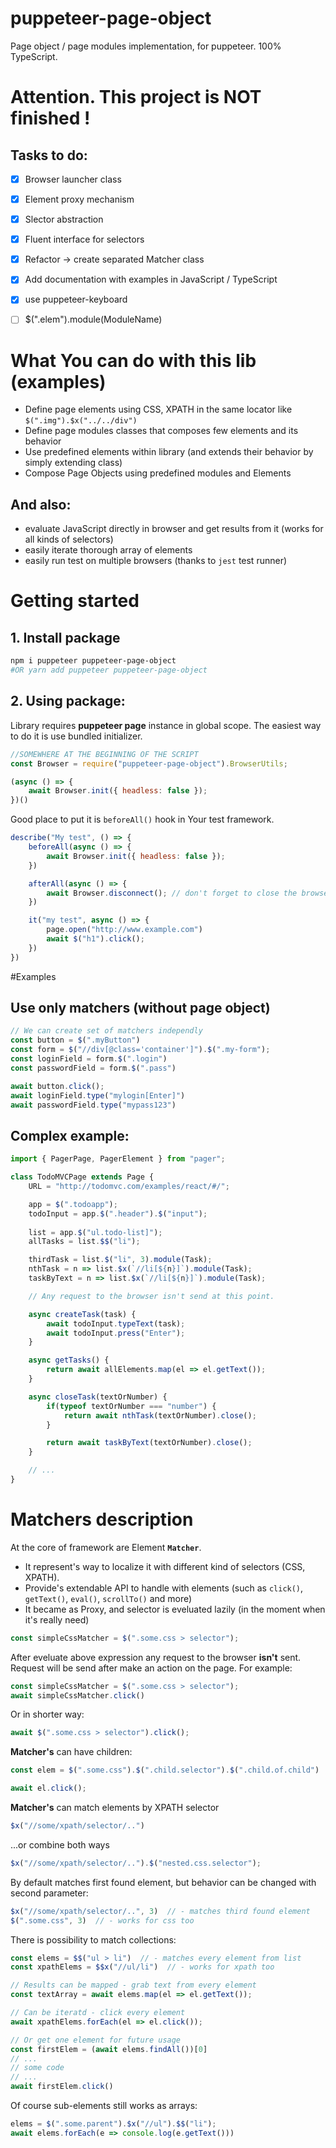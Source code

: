 # puppeteer-page-object
Page object / page modules implementation, for puppeteer. 100% TypeScript.

# Attention. This project is NOT finished !
## Tasks to do: 
- [x] Browser launcher class
- [x] Element proxy mechanism
- [x] Slector abstraction
- [x] Fluent interface for selectors
- [x] Refactor -> create separated Matcher class
- [x] Add documentation with examples in JavaScript / TypeScript
- [x] use puppeteer-keyboard
- [ ] $(".elem").module(ModuleName)


# What You can do with this lib (examples)
- Define page elements using CSS, XPATH in the same locator like ```$(".img").$x("../../div")```
- Define page modules classes that composes few elements and its behavior
- Use predefined elements within library (and extends their behavior by simply extending class)
- Compose Page Objects using predefined modules and Elements

## And also:
- evaluate JavaScript directly in browser and get results from it (works for all kinds of selectors)
- easily iterate thorough array of elements
- easily run test on multiple browsers (thanks to ```jest``` test runner)


# Getting started
## 1. Install package
```bash
npm i puppeteer puppeteer-page-object
#OR yarn add puppeteer puppeteer-page-object
```

## 2. Using package:
Library requires **puppeteer page** instance in global scope. The easiest way to do it is use bundled initializer.
```javascript
//SOMEWHERE AT THE BEGINNING OF THE SCRIPT
const Browser = require("puppeteer-page-object").BrowserUtils;

(async () => {
    await Browser.init({ headless: false });
})()
```

Good place to put it is ```beforeAll()``` hook in Your test framework.
```javascript
describe("My test", () => {
    beforeAll(async () => {
        await Browser.init({ headless: false });
    })

    afterAll(async () => {
        await Browser.disconnect(); // don't forget to close the browser.
    })

    it("my test", async () => {
        page.open("http://www.example.com")
        await $("h1").click();
    })
})
```


#Examples
## Use only matchers (without page object)
```javascript
// We can create set of matchers independly
const button = $(".myButton")
const form = $("//div[@class='container']").$(".my-form");
const loginField = form.$(".login")
const passwordField = form.$(".pass")

await button.click();
await loginField.type("mylogin[Enter]")
await passwordField.type("mypass123")

```


## Complex example: 
```typescript
import { PagerPage, PagerElement } from "pager";

class TodoMVCPage extends Page {
    URL = "http://todomvc.com/examples/react/#/";

    app = $(".todoapp");
    todoInput = app.$(".header").$("input");
    
    list = app.$("ul.todo-list]");
    allTasks = list.$$("li");

    thirdTask = list.$("li", 3).module(Task);
    nthTask = n => list.$x(`//li[${n}]`).module(Task);
    taskByText = n => list.$x(`//li[${n}]`).module(Task);

    // Any request to the browser isn't send at this point.

    async createTask(task) {
        await todoInput.typeText(task);
        await todoInput.press("Enter");
    }

    async getTasks() {
        return await allElements.map(el => el.getText());
    }

    async closeTask(textOrNumber) {
        if(typeof textOrNumber === "number") {
            return await nthTask(textOrNumber).close();
        }

        return await taskByText(textOrNumber).close();
    }

    // ...
}
```


# Matchers description

At the core of framework are Element **```Matcher```**.
- It represent's way to localize it with different kind of selectors (CSS, XPATH).
- Provide's extendable API to handle with elements (such as ```click()```, ```getText()```, ```eval()```, ```scrollTo()``` and more)
- It became as Proxy, and selector is eveluated lazily (in the moment when it's really need)

```javascript
const simpleCssMatcher = $(".some.css > selector");
```
After eveluate above expression any request to the browser **isn't** sent. Request will be send after make an action on the page. For example: 
```javascript
const simpleCssMatcher = $(".some.css > selector");
await simpleCssMatcher.click()
```

Or in shorter way: 
```javascript
await $(".some.css > selector").click();
```

**Matcher's** can have children: 
```javascript
const elem = $(".some.css").$(".child.selector").$(".child.of.child")

await el.click();
``` 

**Matcher's** can match elements by XPATH selector
```javascript
$x("//some/xpath/selector/..")
``` 

...or combine both ways
```javascript
$x("//some/xpath/selector/..").$("nested.css.selector");
``` 

By default matches first found element, but behavior can be changed with second parameter: 
```javascript
$x("//some/xpath/selector/..", 3)  // - matches third found element
$(".some.css", 3)  // - works for css too
```


There is possibility to match collections: 
```javascript
const elems = $$("ul > li")  // - matches every element from list
const xpathElems = $$x("//ul/li")  // - works for xpath too

// Results can be mapped - grab text from every element
const textArray = await elems.map(el => el.getText());

// Can be iteratd - click every element
await xpathElems.forEach(el => el.click());

// Or get one element for future usage
const firstElem = (await elems.findAll())[0]
// ...
// some code
// ...
await firstElem.click()
```

Of course sub-elements still works as arrays: 
```javascript 
elems = $(".some.parent").$x("//ul").$$("li");
await elems.forEach(e => console.log(e.getText())) 
```